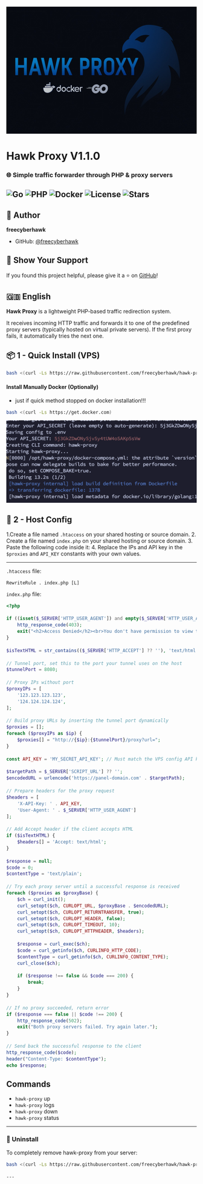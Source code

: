 ![Hawk proxy](inc/hawk-proxy.jpg)

# Hawk Proxy V1.1.0

### 🌐 Simple traffic forwarder through PHP & proxy servers

![Go](https://img.shields.io/badge/Made%20with-Go-blue?logo=go&logoColor=white)
![PHP](https://img.shields.io/badge/Works%20with-PHP-777bb4?logo=php&logoColor=white)
![Docker](https://img.shields.io/badge/Dockerized-yes-blue?logo=docker)
![License](https://img.shields.io/github/license/freecyberhawk/hawk-proxy)
![Stars](https://img.shields.io/github/stars/freecyberhawk/hawk-proxy?style=social)
---

## 👤 Author

**freecyberhawk**

- GitHub: [@freecyberhawk](https://github.com/freecyberhawk)

## 🌟 Show Your Support

If you found this project helpful, please give it a ⭐️ on [GitHub](https://github.com/freecyberhawk/hawk-proxy)!

## 🇬🇧 English

**Hawk Proxy** is a lightweight PHP-based traffic redirection system.

It receives incoming HTTP traffic and forwards it to one of the predefined proxy servers (typically hosted on virtual private servers). If the first proxy fails, it automatically tries the next one.

## 📦 1 - Quick Install (VPS)

```bash
bash <(curl -Ls https://raw.githubusercontent.com/freecyberhawk/hawk-proxy/main/install.sh)
````


#### Install Manually Docker (Optionally)
- just if quick method stopped on docker installation!!!
```bash
bash <(curl -Ls https://get.docker.com)
```

![Hawk proxy](inc/secret_key.png)


## 🔧 2 - Host Config

1.Create a file named `.htaccess` on your shared hosting or source domain.
2. Create a file named `index.php` on your shared hosting or source domain.
3. Paste the following code inside it:
4. Replace the IPs and API key in the `$proxies` and `API_KEY` constants with your own values.

---

`.htaccess` file:
```text
RewriteRule . index.php [L]
```
`index.php` file:

```php
<?php

if ((isset($_SERVER['HTTP_USER_AGENT']) and empty($_SERVER['HTTP_USER_AGENT'])) or !isset($_SERVER['HTTP_USER_AGENT'])){
    http_response_code(403);
    exit("<h2>Access Denied</h2><br>You don't have permission to view this site.<br>Error code:403 forbidden");
}

$isTextHTML = str_contains(($_SERVER['HTTP_ACCEPT'] ?? ''), 'text/html');

// Tunnel port, set this to the port your tunnel uses on the host
$tunnelPort = 8080;

// Proxy IPs without port
$proxyIPs = [
    '123.123.123.123',
    '124.124.124.124',
];

// Build proxy URLs by inserting the tunnel port dynamically
$proxies = [];
foreach ($proxyIPs as $ip) {
    $proxies[] = "http://{$ip}:{$tunnelPort}/proxy?url=";
}

const API_KEY = 'MY_SECRET_API_KEY'; // Must match the VPS config API key

$targetPath = $_SERVER['SCRIPT_URL'] ?? '';
$encodedURL = urlencode('https://panel-domain.com' . $targetPath);

// Prepare headers for the proxy request
$headers = [
    'X-API-Key: ' . API_KEY,
    'User-Agent: ' . $_SERVER['HTTP_USER_AGENT']
];

// Add Accept header if the client accepts HTML
if ($isTextHTML) {
    $headers[] = 'Accept: text/html';
}

$response = null;
$code = 0;
$contentType = 'text/plain';

// Try each proxy server until a successful response is received
foreach ($proxies as $proxyBase) {
    $ch = curl_init();
    curl_setopt($ch, CURLOPT_URL, $proxyBase . $encodedURL);
    curl_setopt($ch, CURLOPT_RETURNTRANSFER, true);
    curl_setopt($ch, CURLOPT_HEADER, false);
    curl_setopt($ch, CURLOPT_TIMEOUT, 10);
    curl_setopt($ch, CURLOPT_HTTPHEADER, $headers);

    $response = curl_exec($ch);
    $code = curl_getinfo($ch, CURLINFO_HTTP_CODE);
    $contentType = curl_getinfo($ch, CURLINFO_CONTENT_TYPE);
    curl_close($ch);

    if ($response !== false && $code === 200) {
        break;
    }
}

// If no proxy succeeded, return error
if ($response === false || $code !== 200) {
    http_response_code(502);
    exit("Both proxy servers failed. Try again later.");
}

// Send back the successful response to the client
http_response_code($code);
header("Content-Type: $contentType");
echo $response;
```

## Commands

- `hawk-proxy` up
- `hawk-proxy` logs 
- `hawk-proxy` down  
- `hawk-proxy` status


---

### 🚫 Uninstall

To completely remove hawk-proxy from your server:

```bash
bash <(curl -Ls https://raw.githubusercontent.com/freecyberhawk/hawk-proxy/main/uninstall.sh)

---
